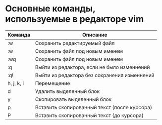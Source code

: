 # Основные команды, используемые в редакторе vim

  |   Команда   |                 Описание                        |
  |-------------|-------------------------------------------------|
  |    :w       | Сохранить редактируемый файл                    |
  |  :w <name>  | Сохранить файл под новым именем                 |
  |     :wq     | Сохранить файл под новым именем                 |
  |     :q      | Выйти из редактора, если не было изменнений     |
  |     :q!     | Выйти из редактора без сохранения изменнений    |
  | h, j, k, l  | Перемещение                                     |
  |      d      | Удалить выделенный блок                         |
  |      y      | Скопировать выделенный блок                     |
  |      p      | Вставить скопированный текст (после курсора)    |
  |      P      | Вставить скопированный текст (до курсора)       |
